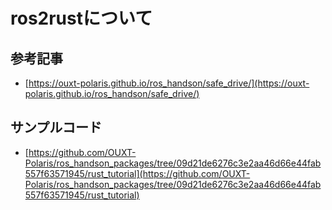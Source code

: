 # ros2rustについて

## 参考記事

- [https://ouxt-polaris.github.io/ros_handson/safe_drive/](https://ouxt-polaris.github.io/ros_handson/safe_drive/)

## サンプルコード

- [https://github.com/OUXT-Polaris/ros_handson_packages/tree/09d21de6276c3e2aa46d66e44fab557f63571945/rust_tutorial](https://github.com/OUXT-Polaris/ros_handson_packages/tree/09d21de6276c3e2aa46d66e44fab557f63571945/rust_tutorial)
